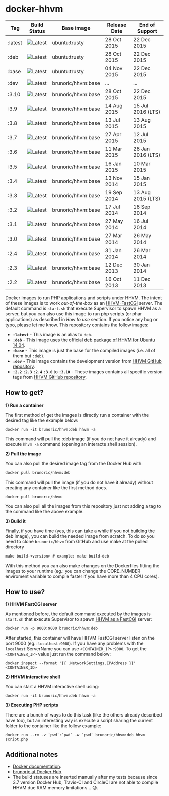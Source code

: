 docker-hhvm
===========

| Tag       | Build Status             | Base image             | Release Date | End of Support     |
| --------- | ------------------------ | ---------------------- | ------------ | ------------------ |
| :latest   | ![Latest][build-passing] | ubuntu:trusty          | 28 Oct 2015  | 22 Dec 2015        |
| :deb      | ![Latest][build-passing] | ubuntu:trusty          | 28 Oct 2015  | 22 Dec 2015        |
| :base     | ![Latest][build-passing] | ubuntu:trusty          | 04 Nov 2015  | 22 Dec 2015        |
| :dev      | ![Latest][build-passing] | brunoric/hhvm:base     | ...          | ...                |
| :3.10     | ![Latest][build-passing] | brunoric/hhvm:base     | 28 Oct 2015  | 22 Dec 2015        |
| :3.9      | ![Latest][build-passing] | brunoric/hhvm:base     | 14 Aug 2015  | 15 Jul 2016 (LTS)  |
| :3.8      | ![Latest][build-passing] | brunoric/hhvm:base     | 13 Jul 2015  | 13 Aug 2015        |
| :3.7      | ![Latest][build-passing] | brunoric/hhvm:base     | 27 Apr 2015  | 12 Jul 2015        |
| :3.6      | ![Latest][build-passing] | brunoric/hhvm:base     | 11 Mar 2015  | 28 Jan 2016 (LTS)  |
| :3.5      | ![Latest][build-passing] | brunoric/hhvm:base     | 16 Jan 2015  | 10 Mar 2015        |
| :3.4      | ![Latest][build-passing] | brunoric/hhvm:base     | 13 Nov 2014  | 15 Jan 2015        |
| :3.3      | ![Latest][build-passing] | brunoric/hhvm:base     | 19 Sep 2014  | 13 Aug 2015 (LTS)  |
| :3.2      | ![Latest][build-passing] | brunoric/hhvm:base     | 17 Jul 2014  | 18 Sep 2014        |
| :3.1      | ![Latest][build-passing] | brunoric/hhvm:base     | 27 May 2014  | 16 Jul 2014        |
| :3.0      | ![Latest][build-passing] | brunoric/hhvm:base     | 27 Mar 2014  | 26 May 2014        |
| :2.4      | ![Latest][build-passing] | brunoric/hhvm:base     | 31 Jan 2014  | 26 Mar 2014        |
| :2.3      | ![Latest][build-failing] | brunoric/hhvm:base     | 12 Dec 2013  | 30 Jan 2014        |
| :2.2      | ![Latest][build-failing] | brunoric/hhvm:base     | 16 Oct 2013  | 11 Dec 2013        |

Docker images to run PHP applications and scripts under HHVM. The intent of these images is to work *out-of-the-box* as
an [HHVM-FastCGI][fastcgi] server. The default command is `start.sh` that execute Supervisor to spawn HHVM as a server,
but you can also use this image to run php scripts (or phar applications) as described in *How to use* section. If you
notice any bug or typo, please let me know. This repository contains the follow images:

- **`:latest`** - This image is an alias to `deb`.
- **`:deb`** - This image uses the official [deb package of HHVM for Ubuntu 14.04][deb-package].
- **`:base`** - This image is just the base for the compiled images (i.e. all of them but `:deb`).
- **`:dev`** - This image contains the development version from [HHVM GitHub repository][repository].
- **`:2.2`** **`:2.3`** **`:2.4`** **`:3.0`** to **`:3.10`** - These images contains all specific version tags from [HHVM GitHub repository][repository].

How to get?
-----------

**1) Run a container**

The first method of get the images is directly run a container with the desired tag like the example below:

    docker run -it brunoric/hhvm:deb hhvm -a

This command will pull the :deb image (if you do not have it already) and execute `hhvm -a` command (opening an
interacte shell session).

**2) Pull the image**

You can also pull the desired image tag from the Docker Hub with:

    docker pull brunoric/hhvm:deb

This command will pull the image (if you do not have it already) without creating any container like the first method
does.

    docker pull brunoric/hhvm

You can also pull all the images from this repository just not adding a tag to the command like the above example.

**3) Build it**

Finally, if you have time (yes, this can take a while if you not building the deb image), you can build the needed image
from scratch. To do so you need to clone `brunoric/hhvm` from GitHub and use make at the pulled directory  

	make build-<version> # example: make build-deb

With this method you can also make changes on the Dockerfiles fitting the images to your runtime (eg.: you can change
the CORE_NUMBER enviroment variable to compile faster if you have more than 4 CPU cores).

How to use?
-----------

**1) HHVM FastCGI server**

As mentioned before, the default command executed by the images is `start.sh` that execute Supervisor to spawn [HHVM as
a FastCGI][fastcgi] server:

	docker run -p 9000:9000 brunoric/hhvm:deb

After started, this container will have HHVM FastCGI server listen on the port 9000 (eg.: `localhost:9000`). If you have
any problems with the `localhost` ServerName you can use `<CONTAINER_IP>:9000`. To get the `<CONTAINER_IP>` value just
run the command below:

    docker inspect --format '{{ .NetworkSettings.IPAddress }}' <CONTAINER_ID>

**2) HHVM interactive shell**

You can start a HHVM interactive shell using:

    docker run -it brunoric/hhvm:deb hhvm -a

**3) Executing PHP scripts**

There are a bunch of ways to do this task (like the others already described have too), but an interesting way is
execute a script sharing the current folder to the container like the follow example:

    docker run --rm -v `pwd`:`pwd` -w `pwd` brunoric/hhvm:deb hhvm script.php

Additional notes
----------------

- [Docker documentation][docker].
- [brunoric at Docker Hub][registry].
- The build statuses are inserted manually after my tests because since 3.7 version Docker Hub, Travis-CI and CircleCI are not able to compile HHVM due RAM memory limitations... :disappointed:.

[deb-package]: https://github.com/facebook/hhvm/wiki/Prebuilt-Packages-on-Ubuntu-14.04
[fastcgi]: https://github.com/facebook/hhvm/wiki/FastCGI
[repository]: https://github.com/facebook/hhvm
[docker]: https://docs.docker.com
[registry]: https://registry.hub.docker.com/u/brunoric
[build-passing]: http://img.shields.io/badge/build-passing-green.svg
[build-failing]: http://img.shields.io/badge/build-failing-red.svg
[repository-hub]: https://registry.hub.docker.com/u/brunoric/hhvm
[web-hooks]: http://docs.docker.com/userguide/dockerrepos/#webhooks
